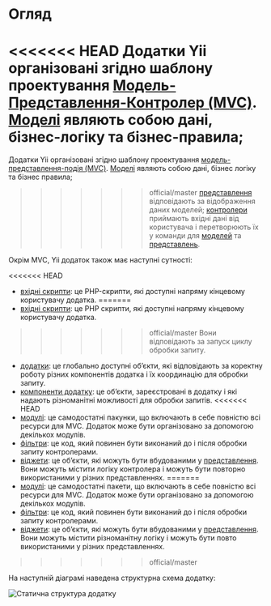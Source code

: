 Огляд
=====

<<<<<<< HEAD
Додатки Yii організовані згідно шаблону проектування [Модель-Представлення-Контролер (MVC)](http://uk.wikipedia.org/wiki/Модель-вид-контролер).
[Моделі](structure-models.md) являють собою дані, бізнес-логіку та бізнес-правила; 
=======
Додатки Yii організовані згідно шаблону проектування 
[модель-представлення-подія (MVC)](http://uk.wikipedia.org/wiki/Модель-вид-контролер).
[Моделі](structure-models.md) являють собою дані, бізнес логіку та бізнес правила; 
>>>>>>> official/master
[представлення](structure-views.md) відповідають за відображення даних моделей;
[контролери](structure-controllers.md) приймають вхідні дані від користувача і перетворюють їх у команди для
[моделей](structure-models.md) та [представлень](structure-views.md).

Окрім MVC, Yii додаток також має наступні сутності:

<<<<<<< HEAD
* [вхідні скрипти](structure-entry-scripts.md): це PHP-скрипти, які доступні напряму кінцевому користувачу додатка.
=======
* [вхідні скрипти](structure-entry-scripts.md): це PHP скрипти, які доступні напряму кінцевому користувачу додатка.
>>>>>>> official/master
  Вони відповідають за запуск циклу обробки запиту.
* [додатки](structure-applications.md): це глобально доступні об’єкти, які відповідають за коректну роботу різних 
  компонентів додатка і їх координацію для обробки запиту.
* [компоненти додатку](structure-application-components.md): це об’єкти, зареєстровані в додатку і які надають
  різноманітні можливості для обробки запитів.
<<<<<<< HEAD
* [модулі](structure-modules.md): це самодостатні пакунки, що включають в себе повністю всі ресурси для MVC.
  Додаток може бути організовано за допомогою декількох модулів.
* [фільтри](structure-filters.md): це код, який повинен бути виконаний до і після обробки запиту контролерами.
* [віджети](structure-widgets.md): це об’єкти, які можуть бути вбудованими у [представлення](structure-views.md).
  Вони можуть містити логіку контролера і можуть бути повторно використаними у різних представленнях.
=======
* [модулі](structure-modules.md): це самодостатні пакети, що включають в себе повністю всі ресурси для MVC.
  Додаток може бути організовано за допомогою декількох модулів.
* [фільтри](structure-filters.md): це код, який повинен бути виконаний до і після обробки запиту контролерами.
* [віджети](structure-widgets.md): це об’єкти, які можуть бути вбудованими у [представлення](structure-views.md).
  Вони можуть містити різноманітну логіку і можуть бути повто використаними у різних представленнях.
>>>>>>> official/master

На наступній діаграмі наведена структурна схема додатку:

![Статична структура додатку](images/application-structure.png)
